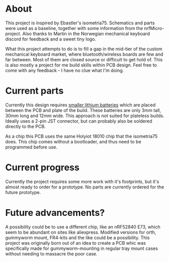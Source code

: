 # About

This project is inspired by Ebastler's isometria75. 
Schematics and parts were used as a baseline, together with some information from the nrfMicro-project. 
Also thanks to Martin in the Norwegian mechanical keyboard discord for feedback and a sweet tiny logo.

What this project attempts to do is to fill a gap in the mid-tier of the custom mechanical keyboard market, where bluetooth/wireless boards are few and far between. 
Most of them are closed source or difficult to get hold of.
This is also mostly a project for me build skills within PCB design.
Feel free to come with any feedback - I have no clue what I'm doing.



# Current parts

Currently this design requires [smaller lithium batteries](https://www.aliexpress.com/item/32831998939.html) which are placed between the PCB and plate of the build.
These batteries are only 3mm tall, 30mm long and 12mm wide.
This approach is not suited for plateless builds.
Ideally uses a 2-pin JST connector, but can probably also be soldered directly to the PCB.

As a chip this PCB uses the same Holyiot 18010 chip that the isometria75 does. This chip comes without a bootloader, and thus need to be programmed before use.

 
# Current progress

Currently the project requires some more work with it's footprints, but it's almost ready to order for a prototype. No parts are currently ordered for the future prototype.


# Future advancements?

A possibility could be to use a different chip, like an nRF52840 E73, which seem to be abundant on sites like aliexpress.
Modified versions for orth, gummyworm mount, FR4-kits and the like could be a possibility. This project was originally born out of an idea to create a PCB whic was specifically made for gummyworm-mounting in regular tray mount cases without needing to massacre the poor case.

